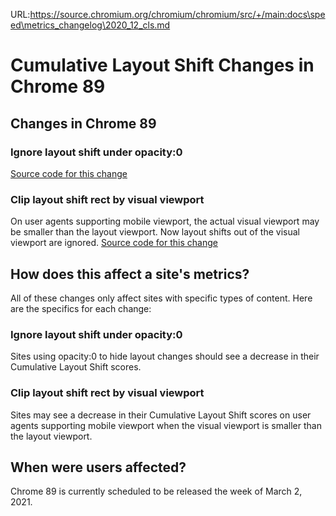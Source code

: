 URL:https://source.chromium.org/chromium/chromium/src/+/main:docs\speed\metrics_changelog\2020_12_cls.md
# Cumulative Layout Shift Changes in Chrome 89

## Changes in Chrome 89

### Ignore layout shift under opacity:0

[Source code for this change](https://chromium-review.googlesource.com/c/chromium/src/+/2591907)

### Clip layout shift rect by visual viewport

On user agents supporting mobile viewport, the actual visual viewport may be
smaller than the layout viewport. Now layout shifts out of the visual viewport
are ignored.
[Source code for this change](https://chromium-review.googlesource.com/c/chromium/src/+/2593180)

## How does this affect a site's metrics?

All of these changes only affect sites with specific types of content. Here are
the specifics for each change:

### Ignore layout shift under opacity:0

Sites using opacity:0 to hide layout changes should see a decrease in their
Cumulative Layout Shift scores.

### Clip layout shift rect by visual viewport

Sites may see a decrease in their Cumulative Layout Shift scores on user agents
supporting mobile viewport when the visual viewport is smaller than the layout
viewport.

## When were users affected?

Chrome 89 is currently scheduled to be released the week of March 2, 2021.
